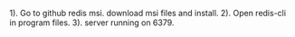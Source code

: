 1). Go to github redis msi. download msi files and install.
2). Open redis-cli in program files.
3). server running on 6379.
